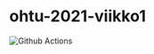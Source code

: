 # ohtu-2021-viikko1

![Github Actions](https://github.com/K123AsJ0k1/ohtu-2021-viikko1/workflows/Java%20CI%20with%20Gradle/badge.svg)

